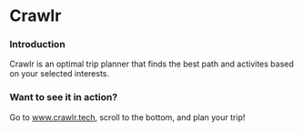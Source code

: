 # Crawlr

### Introduction 

Crawlr is an optimal trip planner that finds the best path and activites based on your selected interests.

### Want to see it in action?

Go to www.crawlr.tech, scroll to the bottom, and plan your trip!
